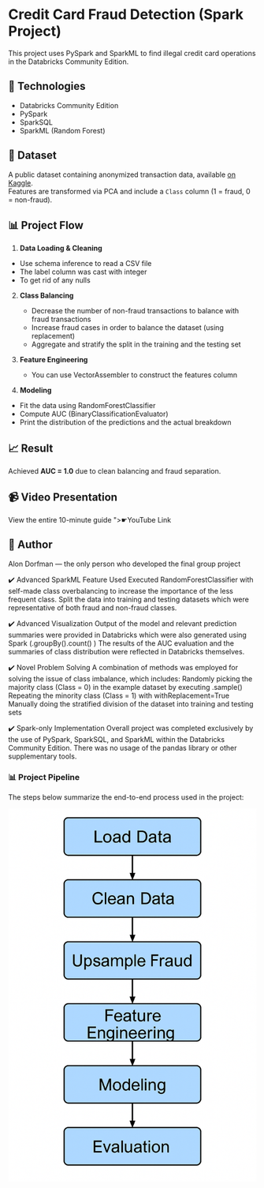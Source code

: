 # Credit Card Fraud Detection (Spark Project)

This project uses PySpark and SparkML to find illegal credit card operations in the Databricks Community Edition.

## 🔧 Technologies
- Databricks Community Edition
- PySpark
- SparkSQL
- SparkML (Random Forest)

## 📁 Dataset
A public dataset containing anonymized transaction data, available [on Kaggle](https://www.kaggle.com/datasets/mlg-ulb/creditcardfraud).  
Features are transformed via PCA and include a `Class` column (1 = fraud, 0 = non-fraud).

## 📊 Project Flow

1. **Data Loading & Cleaning**   
- Use schema inference to read a CSV file 
- The label column was cast with integer 
- To get rid of any nulls

2. **Class Balancing**
   - Decrease the number of non-fraud transactions to balance with fraud transactions
   - Increase fraud cases in order to balance the dataset (using replacement)
   - Aggregate and stratify the split in the training and the testing set

3. **Feature Engineering**
   - You can use VectorAssembler to construct the features column

4. **Modeling**
- Fit the data using RandomForestClassifier 
- Compute AUC (BinaryClassificationEvaluator)   
- Print the distribution of the predictions and the actual breakdown

## 📈 Result
Achieved **AUC = 1.0** due to clean balancing and fraud separation.

## 📹 Video Presentation
View the entire 10-minute guide <!-- Replace this after upload --> ">☛YouTube Link

## 👤 Author
Alon Dorfman — the only person who developed the final group project

✔️ Advanced SparkML Feature Used
Executed RandomForestClassifier with self-made class overbalancing to increase the importance of the less frequent class.
Split the data into training and testing datasets which were representative of both fraud and non-fraud classes.

✔️ Advanced Visualization
Output of the model and relevant prediction summaries were provided in Databricks which were also generated using Spark (.groupBy().count() )
The results of the AUC evaluation and the summaries of class distribution were reflected in Databricks themselves.

✔️ Novel Problem Solving
A combination of methods was employed for solving the issue of class imbalance, which includes:
 Randomly picking the majority class (Class = 0) in the example dataset by executing .sample()
 Repeating the minority class (Class = 1) with withReplacement=True
Manually doing the stratified division of the dataset into training and testing sets

✔️ Spark-only Implementation
Overall project was completed exclusively by the use of PySpark, SparkSQL, and SparkML within the Databricks Community Edition.
There was no usage of the pandas library or other supplementary tools.

### 📊 Project Pipeline

The steps below summarize the end-to-end process used in the project:

![Project Pipeline](project_pipeline.png)

